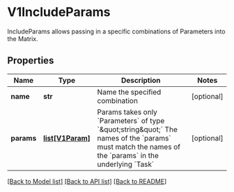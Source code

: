 # V1IncludeParams

IncludeParams allows passing in a specific combinations of Parameters into the Matrix.
## Properties
Name | Type | Description | Notes
------------ | ------------- | ------------- | -------------
**name** | **str** | Name the specified combination | [optional] 
**params** | [**list[V1Param]**](V1Param.md) | Params takes only &#x60;Parameters&#x60; of type &#x60;\&quot;string\&quot;&#x60; The names of the &#x60;params&#x60; must match the names of the &#x60;params&#x60; in the underlying &#x60;Task&#x60; | [optional] 

[[Back to Model list]](../README.md#documentation-for-models) [[Back to API list]](../README.md#documentation-for-api-endpoints) [[Back to README]](../README.md)


